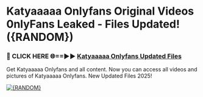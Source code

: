 # Katyaaaaa Onlyfans Original Videos 0nlyFans Leaked - Files Updated! ({RANDOM})

<h3>🔴 CLICK HERE 🌐==►► <a href="https://betterlinks.top/A2PfLJ" rel="nofollow">Katyaaaaa Onlyfans Updated Files</a></h3>

Get Katyaaaaa Onlyfans and all content. Now you can access all videos and pictures of Katyaaaaa Onlyfans. New Updated Files 2025!

[![{RANDOM}](https://i.imgur.com/ppqm5kG.gif)](https://betterlinks.top/A2PfLJ)
